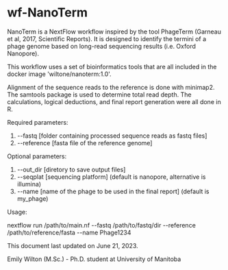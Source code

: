 # wf-NanoTerm

NanoTerm is a NextFlow workflow inspired by the tool PhageTerm (Garneau et al, 2017, Scientific Reports).  It is designed to identify the termini of a phage genome based on long-read sequencing results (i.e. Oxford Nanopore).

This workflow uses a set of bioinformatics tools that are all included in the docker image 'wiltone/nanoterm:1.0'.  

Alignment of the sequence reads to the reference is done with minimap2.  The samtools package is used to determine total read depth.  The calculations, logical deductions, and final report generation were all done in R.

Required parameters:
1. --fastq [folder containing processed sequence reads as fastq files]
2. --reference [fasta file of the reference genome]

Optional parameters:
1. --out_dir [diretory to save output files]
2. --seqplat [sequencing platform] (default is nanopore, alternative is illumina)
3. --name [name of the phage to be used in the final report] (default is my_phage)

Usage:

nextflow run /path/to/main.nf --fastq /path/to/fastq/dir --reference /path/to/reference/fasta --name Phage1234

This document last updated on June 21, 2023.

Emily Wilton (M.Sc.) - Ph.D. student at University of Manitoba